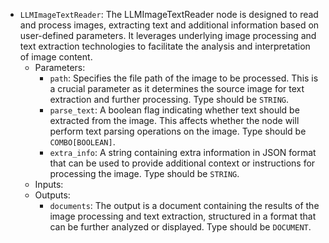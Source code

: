 - `LLMImageTextReader`: The LLMImageTextReader node is designed to read and process images, extracting text and additional information based on user-defined parameters. It leverages underlying image processing and text extraction technologies to facilitate the analysis and interpretation of image content.
    - Parameters:
        - `path`: Specifies the file path of the image to be processed. This is a crucial parameter as it determines the source image for text extraction and further processing. Type should be `STRING`.
        - `parse_text`: A boolean flag indicating whether text should be extracted from the image. This affects whether the node will perform text parsing operations on the image. Type should be `COMBO[BOOLEAN]`.
        - `extra_info`: A string containing extra information in JSON format that can be used to provide additional context or instructions for processing the image. Type should be `STRING`.
    - Inputs:
    - Outputs:
        - `documents`: The output is a document containing the results of the image processing and text extraction, structured in a format that can be further analyzed or displayed. Type should be `DOCUMENT`.
